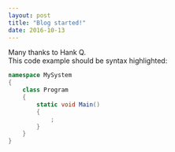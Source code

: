 ```yaml
---
layout: post
title: "Blog started!"
date: 2016-10-13
---
```


Many thanks to Hank Q.
<br>
This code example should be syntax highlighted:
<br>

``` csharp
namespace MySystem
{
    class Program
    {
        static void Main()
        {
            ;
        }
    }
}
```
